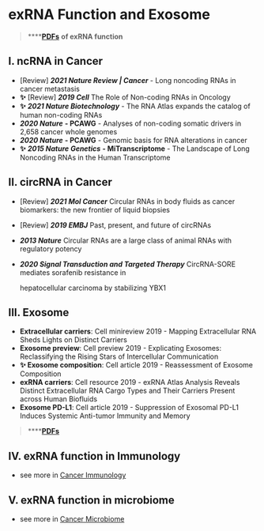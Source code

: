 # exRNA Function and Exosome

> \*\*\*\*[**PDFs**](https://cloud.tsinghua.edu.cn/d/f72ee6992a1e4ec78044/?p=%2FexRNA%20function&mode=list) **of exRNA function**

## I. ncRNA in Cancer

* \[Review\] _**2021 Nature Review \| Cancer**_ - Long noncoding RNAs in cancer metastasis
* **✨** \[Review\] _**2019 Cell**_ The Role of Non-coding RNAs in Oncology
* **✨** _**2021 Nature Biotechnology**_ - The RNA Atlas expands the catalog of human non-coding RNAs
* _**2020 Nature**_ **- PCAWG** - Analyses of non-coding somatic drivers in 2,658 cancer whole genomes
* _**2020 Nature**_ **- PCAWG** - Genomic basis for RNA alterations in cancer
* **✨** _**2015 Nature Genetics**_ **- MiTranscriptome** - The Landscape of Long Noncoding RNAs in the Human Transcriptome

## II. circRNA in Cancer

* \[Review\] _**2021 Mol Cancer**_ Circular RNAs in body fluids as cancer biomarkers: the new frontier of liquid biopsies
* \[Review\] _**2019 EMBJ**_ Past, present, and future of circRNAs
* _**2013 Nature**_ Circular RNAs are a large class of animal RNAs with regulatory potency
* _**2020 Signal Transduction and Targeted Therapy**_ CircRNA-SORE mediates sorafenib resistance in

  hepatocellular carcinoma by stabilizing YBX1

## III. Exosome

* **Extracellular carriers**: Cell minireview 2019 - Mapping Extracellular RNA Sheds Lights on Distinct Carriers
* **Exosome preview**: Cell preview 2019 - Explicating Exosomes: Reclassifying the Rising Stars of Intercellular Communication
* **✨ Exosome composition**: Cell article 2019 - Reassessment of Exosome Composition
* **exRNA carriers**: Cell resource 2019 - exRNA Atlas Analysis Reveals Distinct Extracellular RNA Cargo Types and Their Carriers Present across Human Biofluids
* **Exosome PD-L1**: Cell article 2019 - Suppression of Exosomal PD-L1 Induces Systemic Anti-tumor Immunity and Memory

> \*\*\*\*[**PDFs** ](https://cloud.tsinghua.edu.cn/d/f72ee6992a1e4ec78044/?p=%2Fexosome&mode=list)



## IV. exRNA function in Immunology

* see more in [Cancer Immunology](cancer-immunology.md#1-exrna-function-in-immunology)

## V. exRNA function in microbiome

* see more in [Cancer Microbiome](cancer-microbiome.md#i-exrna-function-in-host-and-microbe)





